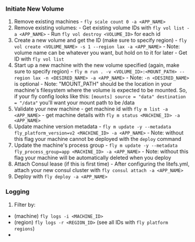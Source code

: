 ### Initiate New Volume
  1. Remove existing machines
    -  `fly scale count 0 -a <APP_NAME>`
  2. Remove existing volumes:
    - Get existing volume IDs with `fly vol list -a <APP_NAME>`
    - Run `fly vol destroy <VOLUME_ID>` for each id
  3. Create a new volume and get the ID (make sure to specify region)
    - `fly vol create <VOLUME_NAME> -s 1 --region lax -a <APP_NAME>`
    - Note: volume name can be whatever you want, but hold on to it for later
    - Get ID with `fly vol list`
  4. Start up a new machine with the new volume specified (again, make sure to specify region)
    - `fly m run . -v <VOLUME_ID>:<MOUNT_PATH> --region lax -n <DESIRED_NAME> -a <APP_NAME>`
    - Note: `-n <DESIRED_NAME>` is optional
    - Note: "MOUNT_PATH" should be the location in your machine's filesystem where the volume
            is expected to be mounted. So, if your fly config looks like this:
            ```
            [mounts]
              source = "data"
              destination = "/data"
            ```
            you'll want your mount path to be /data
  5. Validate your new machine
    - get machine id with `fly m list -a <APP_NAME>`
    - get machine details with `fly m status <MACHINE_ID> -a <APP_NAME>`
  6. Update machine version metadata
    - `fly m update -y --metadata fly_platform_version=v2 <MACHINE_ID> -a <APP_NAME>`
    - Note: without this flag your machine cannot be deployed with the `deploy` command
  7. Update the machine's process group
    - `fly m update -y --metadata fly_process_group=app <MACHINE_ID> -a <APP_NAME>`
    - Note: without this flag your machine will be automatically deleted when you deploy
  8. Attach Consul lease (if this is first time)
    - After configuring the litefs.yml, attach your new consul cluster with `fly consul attach -a <APP_NAME>`
  9. Deploy with `fly deploy -a <APP_NAME>`

### Logging
1. Filter by:
  - (machine) `fly logs -i <MACHINE_ID>`
  - (region) `fly logs -r <REGION_ID>` (see all IDs with `fly platform regions`)
  - 